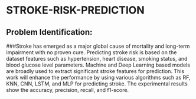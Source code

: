 # STROKE-RISK-PREDICTION

## Problem Identification:
###Stroke has emerged as a major global cause of mortality and long-term impairment with no proven cure. Predicting stroke risk is based on the dataset features such as hypertension, heart disease, smoking status, and blood glucose level parameters. Machine and Deep Learning based models are broadly used to extract significant stroke features for prediction. This work will enhance the performance by using various algorithms such as RF, KNN, CNN, LSTM, and MLP for predicting stroke. The experimental results show the accuracy, precision, recall, and f1-score.
